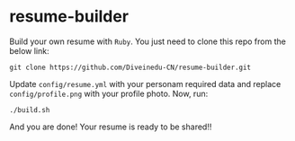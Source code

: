 # resume-builder


Build your own resume with `Ruby`. You just need to clone this repo from the below link:

    git clone https://github.com/Diveinedu-CN/resume-builder.git

Update `config/resume.yml` with your personam required data and replace `config/profile.png` with your profile photo. Now, run:

	./build.sh 

And you are done!
Your resume is ready to be shared!!
